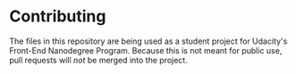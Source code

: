# Contributing

The files in this repository are being used as a student project for Udacity's Front-End Nanodegree Program. Because this is not meant for public use, pull requests will _not_ be merged into the project.
